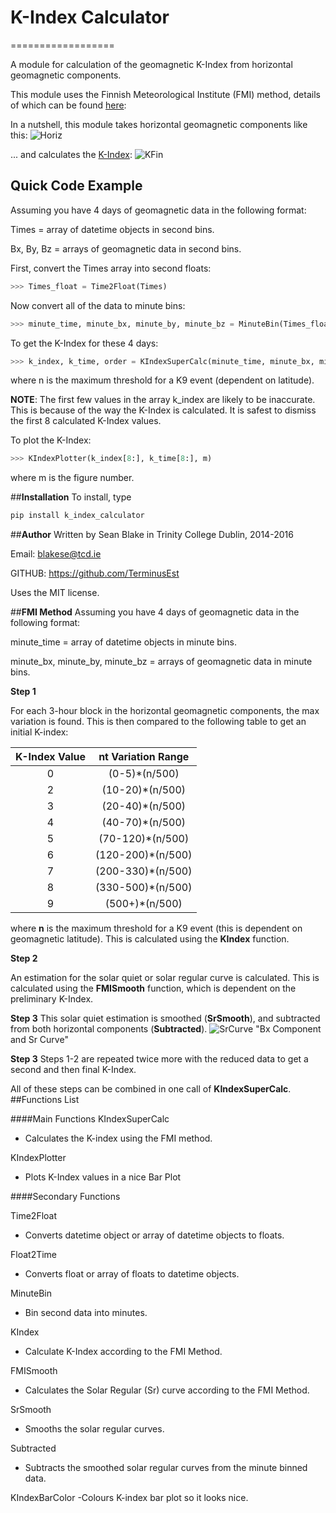 # **K-Index Calculator**
==================

A module for calculation of the geomagnetic K-Index from horizontal geomagnetic components.

This module uses the Finnish Meteorological Institute (FMI) method, details of which can be found [here](http://swans.meteo.be/sites/default/files/documentation/TN-RMI-2010-01_K-LOGIC.pdf):

In a nutshell, this module takes horizontal geomagnetic components like this:
![Horiz](https://cloud.githubusercontent.com/assets/20742138/17296858/1a7f54c2-57fb-11e6-956b-c98714c9a6aa.png)

... and calculates the [K-Index](https://en.wikipedia.org/wiki/K-index):
![KFin](https://cloud.githubusercontent.com/assets/20742138/17296866/20c566e6-57fb-11e6-9d18-c33fa18b53c2.png)

## **Quick Code Example**
Assuming you have 4 days of geomagnetic data in the following format:

Times = array of datetime objects in second bins.

Bx, By, Bz = arrays of geomagnetic data in second bins.

First, convert the Times array into second floats:

```python
>>> Times_float = Time2Float(Times)
```
Now convert all of the data to minute bins:

```python
>>> minute_time, minute_bx, minute_by, minute_bz = MinuteBin(Times_float, Bx, By, Bz)
```

To get the K-Index for these 4 days:

```python
>>> k_index, k_time, order = KIndexSuperCalc(minute_time, minute_bx, minute_by, n)
```

where n is the maximum threshold for a K9 event (dependent on latitude).

**NOTE**: The first few values in the array k_index are likely to be inaccurate.
This is because of the way the K-Index is calculated. It is safest to dismiss the first 8
calculated K-Index values.

To plot the K-Index:

```python
>>> KIndexPlotter(k_index[8:], k_time[8:], m)
```

where m is the figure number.



##**Installation**
To install, type

```python
pip install k_index_calculator
```


##**Author**
Written by Sean Blake in Trinity College Dublin, 2014-2016

Email: blakese@tcd.ie

GITHUB: https://github.com/TerminusEst

Uses the MIT license.


##**FMI Method**
Assuming you have 4 days of geomagnetic data in the following format:

minute_time = array of datetime objects in minute bins.

minute_bx, minute_by, minute_bz = arrays of geomagnetic data in minute bins.

**Step 1**

For each 3-hour block in the horizontal geomagnetic components, the max variation is found. This is then compared to the following table to get an initial K-index:

| K-Index Value | nt Variation Range |
|:-------------:|:-------------:|
| 0             | (0-5)*(n/500)    |
| 2             | (10-20)*(n/500)|
| 3             | (20-40)*(n/500)|
| 4             | (40-70)*(n/500)|
| 5             | (70-120)*(n/500)|
| 6             | (120-200)*(n/500)|
| 7             | (200-330)*(n/500)|
| 8             | (330-500)*(n/500)|
| 9             | (500+)*(n/500)|

where **n** is the maximum threshold for a K9 event (this is dependent on geomagnetic latitude). This is calculated using the **KIndex** function.

**Step 2**

An estimation for the solar quiet or solar regular curve is calculated. This is calculated using the **FMISmooth** function, which is dependent on the preliminary K-Index.

**Step 3**
This solar quiet estimation is smoothed (**SrSmooth**), and subtracted from both horizontal components (**Subtracted**).
![SrCurve](https://cloud.githubusercontent.com/assets/20742138/17298215/efce2c3e-5800-11e6-85ce-29aba5c144af.png) "Bx Component and Sr Curve"

**Step 3**
Steps 1-2 are repeated twice more with the reduced data to get a second and then final K-Index.

All of these steps can be combined in one call of **KIndexSuperCalc**.
##Functions List


####Main Functions
KIndexSuperCalc
- Calculates the K-index using the FMI method.

KIndexPlotter
- Plots K-Index values in a nice Bar Plot


####Secondary Functions

Time2Float
- Converts datetime object or array of datetime objects to floats.

Float2Time
- Converts float or array of floats to datetime objects.

MinuteBin
- Bin second data into minutes.

KIndex
- Calculate K-Index according to the FMI Method.

FMISmooth
- Calculates the Solar Regular (Sr) curve according to the FMI Method.

SrSmooth
- Smooths the solar regular curves.

Subtracted
- Subtracts the smoothed solar regular curves from the minute binned data.

KIndexBarColor
-Colours K-index bar plot so it looks nice.
